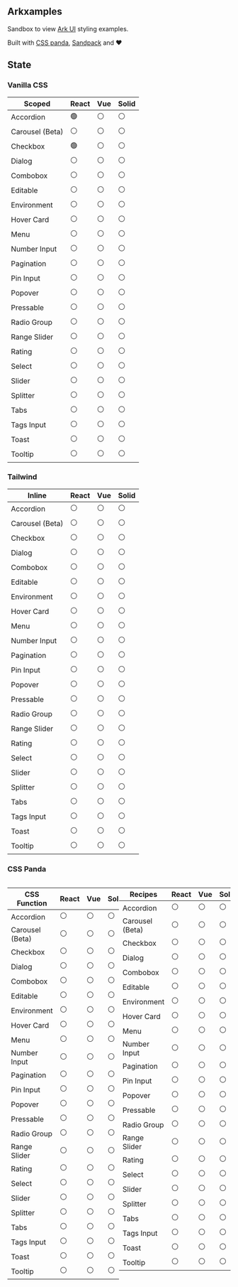 ## Arkxamples

Sandbox to view [Ark UI](https://github.com/chakra-ui/ark) styling examples.

Built with [CSS panda](), [Sandpack](sandpack.codesandbox.io/) and ❤️

## State

### Vanilla CSS

| Scoped          | React | Vue | Solid |
| --------------- | ----- | --- | ----- |
| Accordion       | 🟢    | ⚪  | ⚪    |
| Carousel (Beta) | ⚪    | ⚪  | ⚪    |
| Checkbox        | 🟢    | ⚪  | ⚪    |
| Dialog          | ⚪    | ⚪  | ⚪    |
| Combobox        | ⚪    | ⚪  | ⚪    |
| Editable        | ⚪    | ⚪  | ⚪    |
| Environment     | ⚪    | ⚪  | ⚪    |
| Hover Card      | ⚪    | ⚪  | ⚪    |
| Menu            | ⚪    | ⚪  | ⚪    |
| Number Input    | ⚪    | ⚪  | ⚪    |
| Pagination      | ⚪    | ⚪  | ⚪    |
| Pin Input       | ⚪    | ⚪  | ⚪    |
| Popover         | ⚪    | ⚪  | ⚪    |
| Pressable       | ⚪    | ⚪  | ⚪    |
| Radio Group     | ⚪    | ⚪  | ⚪    |
| Range Slider    | ⚪    | ⚪  | ⚪    |
| Rating          | ⚪    | ⚪  | ⚪    |
| Select          | ⚪    | ⚪  | ⚪    |
| Slider          | ⚪    | ⚪  | ⚪    |
| Splitter        | ⚪    | ⚪  | ⚪    |
| Tabs            | ⚪    | ⚪  | ⚪    |
| Tags Input      | ⚪    | ⚪  | ⚪    |
| Toast           | ⚪    | ⚪  | ⚪    |
| Tooltip         | ⚪    | ⚪  | ⚪    |

### Tailwind

| Inline          | React | Vue | Solid |
| --------------- | ----- | --- | ----- |
| Accordion       | ⚪    | ⚪  | ⚪    |
| Carousel (Beta) | ⚪    | ⚪  | ⚪    |
| Checkbox        | ⚪    | ⚪  | ⚪    |
| Dialog          | ⚪    | ⚪  | ⚪    |
| Combobox        | ⚪    | ⚪  | ⚪    |
| Editable        | ⚪    | ⚪  | ⚪    |
| Environment     | ⚪    | ⚪  | ⚪    |
| Hover Card      | ⚪    | ⚪  | ⚪    |
| Menu            | ⚪    | ⚪  | ⚪    |
| Number Input    | ⚪    | ⚪  | ⚪    |
| Pagination      | ⚪    | ⚪  | ⚪    |
| Pin Input       | ⚪    | ⚪  | ⚪    |
| Popover         | ⚪    | ⚪  | ⚪    |
| Pressable       | ⚪    | ⚪  | ⚪    |
| Radio Group     | ⚪    | ⚪  | ⚪    |
| Range Slider    | ⚪    | ⚪  | ⚪    |
| Rating          | ⚪    | ⚪  | ⚪    |
| Select          | ⚪    | ⚪  | ⚪    |
| Slider          | ⚪    | ⚪  | ⚪    |
| Splitter        | ⚪    | ⚪  | ⚪    |
| Tabs            | ⚪    | ⚪  | ⚪    |
| Tags Input      | ⚪    | ⚪  | ⚪    |
| Toast           | ⚪    | ⚪  | ⚪    |
| Tooltip         | ⚪    | ⚪  | ⚪    |

### CSS Panda

<div style="display: flex;">

| CSS Function    | React | Vue | Solid |
| --------------- | ----- | --- | ----- |
| Accordion       | ⚪    | ⚪  | ⚪    |
| Carousel (Beta) | ⚪    | ⚪  | ⚪    |
| Checkbox        | ⚪    | ⚪  | ⚪    |
| Dialog          | ⚪    | ⚪  | ⚪    |
| Combobox        | ⚪    | ⚪  | ⚪    |
| Editable        | ⚪    | ⚪  | ⚪    |
| Environment     | ⚪    | ⚪  | ⚪    |
| Hover Card      | ⚪    | ⚪  | ⚪    |
| Menu            | ⚪    | ⚪  | ⚪    |
| Number Input    | ⚪    | ⚪  | ⚪    |
| Pagination      | ⚪    | ⚪  | ⚪    |
| Pin Input       | ⚪    | ⚪  | ⚪    |
| Popover         | ⚪    | ⚪  | ⚪    |
| Pressable       | ⚪    | ⚪  | ⚪    |
| Radio Group     | ⚪    | ⚪  | ⚪    |
| Range Slider    | ⚪    | ⚪  | ⚪    |
| Rating          | ⚪    | ⚪  | ⚪    |
| Select          | ⚪    | ⚪  | ⚪    |
| Slider          | ⚪    | ⚪  | ⚪    |
| Splitter        | ⚪    | ⚪  | ⚪    |
| Tabs            | ⚪    | ⚪  | ⚪    |
| Tags Input      | ⚪    | ⚪  | ⚪    |
| Toast           | ⚪    | ⚪  | ⚪    |
| Tooltip         | ⚪    | ⚪  | ⚪    |

| Recipes         | React | Vue | Solid |
| --------------- | ----- | --- | ----- |
| Accordion       | ⚪    | ⚪  | ⚪    |
| Carousel (Beta) | ⚪    | ⚪  | ⚪    |
| Checkbox        | ⚪    | ⚪  | ⚪    |
| Dialog          | ⚪    | ⚪  | ⚪    |
| Combobox        | ⚪    | ⚪  | ⚪    |
| Editable        | ⚪    | ⚪  | ⚪    |
| Environment     | ⚪    | ⚪  | ⚪    |
| Hover Card      | ⚪    | ⚪  | ⚪    |
| Menu            | ⚪    | ⚪  | ⚪    |
| Number Input    | ⚪    | ⚪  | ⚪    |
| Pagination      | ⚪    | ⚪  | ⚪    |
| Pin Input       | ⚪    | ⚪  | ⚪    |
| Popover         | ⚪    | ⚪  | ⚪    |
| Pressable       | ⚪    | ⚪  | ⚪    |
| Radio Group     | ⚪    | ⚪  | ⚪    |
| Range Slider    | ⚪    | ⚪  | ⚪    |
| Rating          | ⚪    | ⚪  | ⚪    |
| Select          | ⚪    | ⚪  | ⚪    |
| Slider          | ⚪    | ⚪  | ⚪    |
| Splitter        | ⚪    | ⚪  | ⚪    |
| Tabs            | ⚪    | ⚪  | ⚪    |
| Tags Input      | ⚪    | ⚪  | ⚪    |
| Toast           | ⚪    | ⚪  | ⚪    |
| Tooltip         | ⚪    | ⚪  | ⚪    |

</div>
